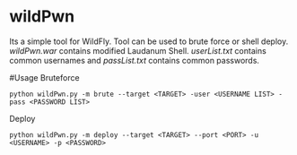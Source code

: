 # wildPwn
Its a simple tool for WildFly. Tool can be used to brute force or shell deploy. *wildPwn.war* contains modified Laudanum Shell. *userList.txt* contains common usernames and *passList.txt* contains common passwords.

#Usage
Bruteforce
```
python wildPwn.py -m brute --target <TARGET> -user <USERNAME LIST> -pass <PASSWORD LIST> 
```

Deploy
```
python wildPwn.py -m deploy --target <TARGET> --port <PORT> -u <USERNAME> -p <PASSWORD>
```
